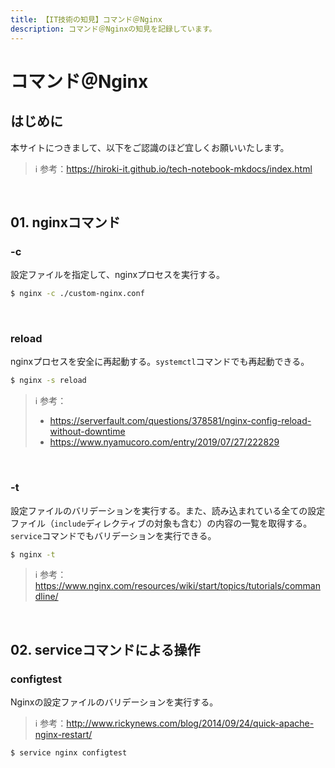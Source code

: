 ```yaml
---
title: 【IT技術の知見】コマンド＠Nginx
description: コマンド＠Nginxの知見を記録しています。
---
```


# コマンド＠Nginx

## はじめに

本サイトにつきまして、以下をご認識のほど宜しくお願いいたします。

> ℹ️ 参考：https://hiroki-it.github.io/tech-notebook-mkdocs/index.html

<br>

## 01. nginxコマンド

### -c

設定ファイルを指定して、nginxプロセスを実行する。

```bash
$ nginx -c ./custom-nginx.conf
```

<br>

### reload

nginxプロセスを安全に再起動する。```systemctl```コマンドでも再起動できる。

```bash
$ nginx -s reload
```

> ℹ️ 参考：
>
> - https://serverfault.com/questions/378581/nginx-config-reload-without-downtime
> - https://www.nyamucoro.com/entry/2019/07/27/222829

<br>

### -t

設定ファイルのバリデーションを実行する。また、読み込まれている全ての設定ファイル（```include```ディレクティブの対象も含む）の内容の一覧を取得する。```service```コマンドでもバリデーションを実行できる。

```bash
$ nginx -t
```

> ℹ️ 参考：https://www.nginx.com/resources/wiki/start/topics/tutorials/commandline/

<br>

## 02. serviceコマンドによる操作

### configtest

Nginxの設定ファイルのバリデーションを実行する。

> ℹ️ 参考：http://www.rickynews.com/blog/2014/09/24/quick-apache-nginx-restart/

```bash
$ service nginx configtest
```
